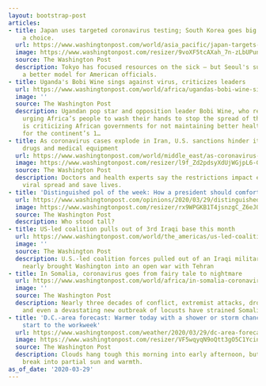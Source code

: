 ```yaml
---
layout: bootstrap-post
articles:
- title: Japan uses targeted coronavirus testing; South Korea goes big. The U.S. faces
    a choice.
  url: https://www.washingtonpost.com/world/asia_pacific/japan-targets-coronavirus-testing-while-south-korea-goes-big-the-us-faces-which-path-to-take/2020/03/28/97e81b44-6eb6-11ea-a156-0048b62cdb51_story.html
  image: https://www.washingtonpost.com/resizer/9voXF5tcAXah_7n-zLbUPun2cnI=/1440x0/smart/arc-anglerfish-washpost-prod-washpost.s3.amazonaws.com/public/F2TK3RDRHAI6VKUAYJDQY2ZAGQ.jpg
  source: The Washington Post
  description: Tokyo has focused resources on the sick — but Seoul's success may offer
    a better model for American officials.
- title: Uganda's Bobi Wine sings against virus, criticizes leaders
  url: https://www.washingtonpost.com/world/africa/ugandas-bobi-wine-sings-against-virus-criticizes-leaders/2020/03/29/de6bc168-71b5-11ea-ad9b-254ec99993bc_story.html
  image: ''
  source: The Washington Post
  description: Ugandan pop star and opposition leader Bobi Wine, who released a song
    urging Africa’s people to wash their hands to stop the spread of the new coronavirus,
    is criticizing African governments for not maintaining better health care systems
    for the continent’s 1…
- title: As coronavirus cases explode in Iran, U.S. sanctions hinder its access to
    drugs and medical equipment
  url: https://www.washingtonpost.com/world/middle_east/as-coronavirus-cases-explode-in-iran-us-sanctions-hinder-its-access-to-drugs-and-medical-equipment/2020/03/28/0656a196-6aba-11ea-b199-3a9799c54512_story.html
  image: https://www.washingtonpost.com/resizer/l9f_Zd2pdsyXdUjWGjpL6-GD3Fs=/1440x0/smart/arc-anglerfish-washpost-prod-washpost.s3.amazonaws.com/public/KKGT3STQP4I6VMKI4THD7PMFWU.jpg
  source: The Washington Post
  description: Doctors and health experts say the restrictions impact efforts to prevent
    viral spread and save lives.
- title: 'Distinguished pol of the week: How a president should comfort the bereaved'
  url: https://www.washingtonpost.com/opinions/2020/03/29/distinguished-pol-week-how-president-comforts-bereaved/
  image: https://www.washingtonpost.com/resizer/rx9WPGKB1T4jsnzgC_Z6eJQfn_I=/1440x0/smart/arc-anglerfish-washpost-prod-washpost.s3.amazonaws.com/public/ELGQRDDDBEI6VCUOLRJTNMZHMA.jpg
  source: The Washington Post
  description: Who stood tall?
- title: US-led coalition pulls out of 3rd Iraqi base this month
  url: https://www.washingtonpost.com/world/the_americas/us-led-coalition-pulls-out-of-3rd-iraqi-base-this-month/2020/03/29/3566b9b8-71b2-11ea-ad9b-254ec99993bc_story.html
  image: ''
  source: The Washington Post
  description: U.S.-led coalition forces pulled out of an Iraqi military base that
    nearly brought Washington into an open war with Tehran
- title: In Somalia, coronavirus goes from fairy tale to nightmare
  url: https://www.washingtonpost.com/world/africa/in-somalia-coronavirus-goes-from-fairy-tale-to-nightmare/2020/03/29/d9d845c4-71a4-11ea-ad9b-254ec99993bc_story.html
  image: ''
  source: The Washington Post
  description: Nearly three decades of conflict, extremist attacks, drought, disease
    and even a devastating new outbreak of locusts have strained Somalia
- title: 'D.C.-area forecast: Warmer today with a shower or storm chance; pleasant
    start to the workweek'
  url: https://www.washingtonpost.com/weather/2020/03/29/dc-area-forecast-warmer-today-with-shower-or-storm-chance-pleasant-start-work-week/
  image: https://www.washingtonpost.com/resizer/VF5wqyqN9oQtt3gO5C1YcinKUGo=/1484x0/arc-anglerfish-washpost-prod-washpost.s3.amazonaws.com/public/GFAWJM6IDJBDPBB2VQH46HP6UU.png
  source: The Washington Post
  description: Clouds hang tough this morning into early afternoon, but then we should
    break into partial sun and warmth.
as_of_date: '2020-03-29'
---
```



